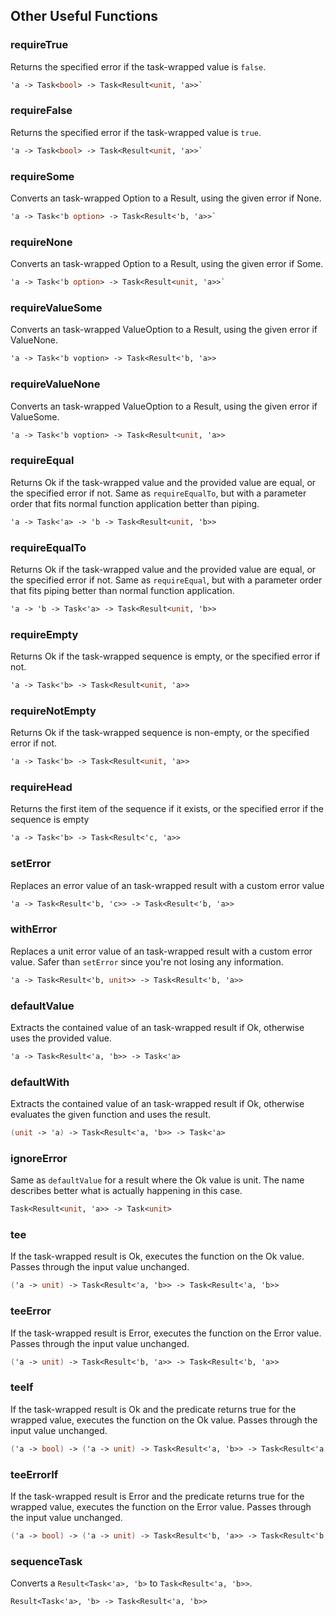 ## Other Useful Functions


### requireTrue

Returns the specified error if the task-wrapped value is `false`.
```fsharp
'a -> Task<bool> -> Task<Result<unit, 'a>>`
```
### requireFalse

Returns the specified error if the task-wrapped value is `true`.
```fsharp
'a -> Task<bool> -> Task<Result<unit, 'a>>`
```

### requireSome

Converts an task-wrapped Option to a Result, using the given error if None.
```fsharp
'a -> Task<'b option> -> Task<Result<'b, 'a>>`
```
### requireNone

Converts an task-wrapped Option to a Result, using the given error if Some.

```fsharp
'a -> Task<'b option> -> Task<Result<unit, 'a>>`
```

### requireValueSome

Converts an task-wrapped ValueOption to a Result, using the given error if ValueNone.
```fsharp
'a -> Task<'b voption> -> Task<Result<'b, 'a>>
```
### requireValueNone

Converts an task-wrapped ValueOption to a Result, using the given error if ValueSome.

```fsharp
'a -> Task<'b voption> -> Task<Result<unit, 'a>>
```

### requireEqual

Returns Ok if the task-wrapped value and the provided value are equal, or the specified error if not. Same as `requireEqualTo`, but with a parameter order that fits normal function application better than piping.

```fsharp
'a -> Task<'a> -> 'b -> Task<Result<unit, 'b>>
```

### requireEqualTo

Returns Ok if the task-wrapped value and the provided value are equal, or the specified error if not. Same as `requireEqual`, but with a parameter order that fits piping better than normal function application.

```fsharp
'a -> 'b -> Task<'a> -> Task<Result<unit, 'b>>
```

### requireEmpty

Returns Ok if the task-wrapped sequence is empty, or the specified error if not.

```fsharp
'a -> Task<'b> -> Task<Result<unit, 'a>>
```

### requireNotEmpty

Returns Ok if the task-wrapped sequence is non-empty, or the specified error if not.

```fsharp
'a -> Task<'b> -> Task<Result<unit, 'a>>
```


### requireHead

Returns the first item of the sequence if it exists, or the specified error if the sequence is empty

```fsharp
'a -> Task<'b> -> Task<Result<'c, 'a>>
```


### setError

Replaces an error value of an task-wrapped result with a custom error value

```fsharp
'a -> Task<Result<'b, 'c>> -> Task<Result<'b, 'a>>
```

### withError

Replaces a unit error value of an task-wrapped result with a custom error value. Safer than `setError` since you're not losing any information.

```fsharp
'a -> Task<Result<'b, unit>> -> Task<Result<'b, 'a>>
```

### defaultValue

Extracts the contained value of an task-wrapped result if Ok, otherwise uses the provided value.

```fsharp
'a -> Task<Result<'a, 'b>> -> Task<'a>
```

### defaultWith

Extracts the contained value of an task-wrapped result if Ok, otherwise evaluates the given function and uses the result.

```fsharp
(unit -> 'a) -> Task<Result<'a, 'b>> -> Task<'a>
```

### ignoreError

Same as `defaultValue` for a result where the Ok value is unit. The name describes better what is actually happening in this case.

```fsharp
Task<Result<unit, 'a>> -> Task<unit>
```

### tee
If the task-wrapped result is Ok, executes the function on the Ok value. Passes through the input value unchanged.

```fsharp
('a -> unit) -> Task<Result<'a, 'b>> -> Task<Result<'a, 'b>>
```

### teeError

If the task-wrapped result is Error, executes the function on the Error value. Passes through the input value unchanged.

```fsharp
('a -> unit) -> Task<Result<'b, 'a>> -> Task<Result<'b, 'a>>
```

### teeIf

If the task-wrapped result is Ok and the predicate returns true for the wrapped value, executes the function on the Ok value. Passes through the input value unchanged.

```fsharp
('a -> bool) -> ('a -> unit) -> Task<Result<'a, 'b>> -> Task<Result<'a, 'b>>
```

### teeErrorIf

If the task-wrapped result is Error and the predicate returns true for the wrapped value, executes the function on the Error value. Passes through the input value unchanged.

```fsharp
('a -> bool) -> ('a -> unit) -> Task<Result<'b, 'a>> -> Task<Result<'b, 'a>>
```

### sequenceTask

Converts a `Result<Task<'a>, 'b>` to `Task<Result<'a, 'b>>`.

```fsharp
Result<Task<'a>, 'b> -> Task<Result<'a, 'b>>
```
